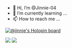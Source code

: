 - 👋 Hi, I’m @Jinnie-04
- 🌱 I’m currently learning ...
- 📫 How to reach me ...
<!---
Jinnie-04/Jinnie-04 is a ✨ special ✨ repository because its `README.md` (this file) appears on your GitHub profile.
You can click the Preview link to take a look at your changes.
--->
[![@jinnie's Holopin board](https://holopin.me/jinnie)](https://holopin.io/@jinnie)
<p align="left">
  <a href="https://github.com/Jinnie-04" target="_blank"><img src="https://img.shields.io/badge/Github-Jinnie-04green?style=for-the-badge&logo=github"></a>
  <a href="https://instagram.com/jinnie._.04?igshid=YmMyMTA2M2Y=" target="_blank"><img src="https://img.shields.io/badge/IG-%40jinnie._.04-blue?style=for-the-badge&logo=instagram"></a>
  
</p>
